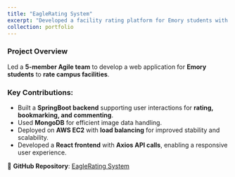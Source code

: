 ```yaml
---
title: "EagleRating System"
excerpt: "Developed a facility rating platform for Emory students with SpringBoot, React, and AWS EC2."
collection: portfolio
---
```


### Project Overview
Led a **5-member Agile team** to develop a web application for **Emory students** to **rate campus facilities**.

### Key Contributions:
- Built a **SpringBoot backend** supporting user interactions for **rating, bookmarking, and commenting**.
- Used **MongoDB** for efficient image data handling.
- Deployed on **AWS EC2** with **load balancing** for improved stability and scalability.
- Developed a **React frontend** with **Axios API calls**, enabling a responsive user experience.

🔗 **GitHub Repository**: [EagleRating System](https://github.com/henrydierkes/Eagle_Rating)
